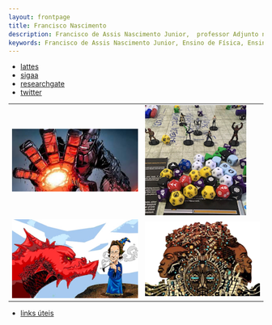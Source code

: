 ```yaml
---
layout: frontpage
title: Francisco Nascimento
description: Francisco de Assis Nascimento Junior,  professor Adjunto no Campus Sosígenes Costa da Universidade Federal do Sul da Bahia em Porto Seguro (BA), atuo na formação de professores; pesquisa as relações de identidade de gênero/étnico-raciais com a Ciência através de Histórias em Quadrinhos de Super-Heróis. Github não atualizando o site.
keywords: Francisco de Assis Nascimento Junior, Ensino de Física, Ensino de Ciências, histórias em quadrinhos e Educação, Histórias em Quadrinhos e Ensino de Física, super-heróis, relações étnico-raciais, comunidade de aprendizagem, jogos de RPG, RPG e educação, RPG e ensino de Física, RPG e ensino de Ciências
---
```


<div class="navbar">
  <div class="navbar-inner">
      <ul class="nav">
          <li><a href= "/arquivos/itxesco_lattes.pdf">lattes</a></li>
          <li><a href="https://sig.ufsb.edu.br/sigaa/public/docente/portal.jsf?siape=1085938">sigaa</a></li>
          <li><a href="https://www.researchgate.net/profile/Francisco-Nascimento">researchgate</a></li>
          <li><a href="https://twitter.com/itxesco">twitter</a></li>
      </ul>
  </div>
</div>

<table class="wide">
<tr>
  <td class="left">
    <a href="pages/x_men.html">
        <img src="imagens/index_pics/sentinel.png" alt="Broman et al. (2019) Fig 1c" title="Broman et al. (2019) Fig 1c"/>
    </a>
  </td>
  <td class="right">
    <a href="pages/d_d.html">
        <img src="imagens/index_pics/rpg.png" alt="Broman et
        al. (2019) Fig 4" title="Broman et al. (2019) Fig 4"/>
    </a>
  </td>
</tr>
<tr>
  <td class="left">
    <a href="pages/fisica_rpg.html">
        <img src="imagens/index_pics/mago_feynman.png" alt="Broman et al. (2015) Fig 7" title="Broman et al. (2015) Fig 7"/>
    </a>
  </td>
  <td class="right">
    <a href="pages/etnicoraciais.html">
        <img src="imagens/index_pics/ppger.png" alt="Lobo et al. (2021) Fig 3" title="Lobo et al. (2021) Fig 3"/>
    </a>
  </td>
</tr>
</table>

<div class="navbar">
  <div class="navbar-inner">
      <ul class="nav">
          <li><a href="{{ BASE_PATH }}/pages/linksuteis.html">links úteis</a></li>
      </ul>
  </div>
</div>
